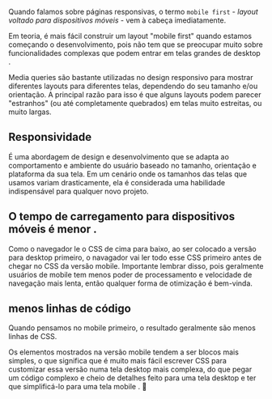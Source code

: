 Quando falamos sobre páginas responsivas, o termo `mobile first` - _layout voltado para dispositivos móveis_ - vem à cabeça imediatamente.

Em teoria, é mais fácil construir um layout "mobile first" quando estamos começando o desenvolvimento, pois não tem que se preocupar muito sobre funcionalidades complexas que podem entrar em telas grandes de desktop .

Media queries são bastante utilizadas no design responsivo para mostrar diferentes layouts para diferentes telas, dependendo do seu tamanho e/ou orientação. A principal razão para isso é que alguns layouts podem parecer "estranhos" (ou até completamente quebrados) em telas muito estreitas, ou muito largas.

## Responsividade 
É uma abordagem de design e desenvolvimento que se adapta ao comportamento e ambiente do usuário baseado no tamanho, orientação e plataforma da sua tela. Em um cenário onde os tamanhos das telas que usamos variam drasticamente, ela é considerada uma habilidade indispensável para qualquer novo projeto.

## O tempo de carregamento para dispositivos móveis é menor .
Como o navegador le o CSS de cima para baixo, ao ser colocado a versão para desktop primeiro, o navagador vai ler todo esse CSS primeiro antes de chegar no CSS da versão mobile.
Importante lembrar disso, pois geralmente usuários de mobile tem menos poder de processamento e velocidade de navegação mais lenta, então qualquer forma de otimização é bem-vinda.

## menos linhas de código 
Quando pensamos no mobile primeiro, o resultado geralmente são menos linhas de CSS. 

Os elementos mostrados na versão mobile tendem a ser blocos mais simples, o que significa que é muito mais fácil escrever CSS para customizar essa versão numa tela desktop mais complexa, do que pegar um código complexo e cheio de detalhes feito para uma tela desktop e ter que simplificá-lo para uma tela mobile . 🧠


